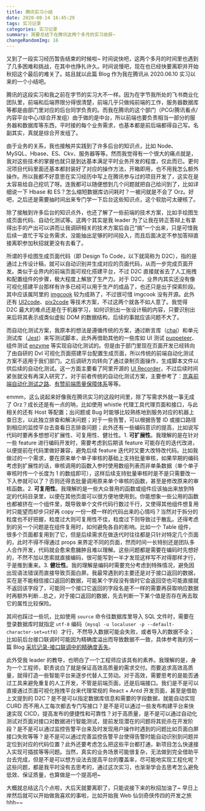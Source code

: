 ```yaml
---
title: 腾讯实习小结
date: 2020-08-14 16:45:29
tags: 实习记录
categories: 实习记录
summary: 简要总结下在腾讯这两个多月的实习收获~
changeRandomImg: 16
---
```


又到了一段实习经历暂告结束的时候啦~ 时间说快吧，这两个多月的时间里也遇到了几多困难和挑战，在其中也挣扎许久。时间说慢吧，现在也已经快要离职并开始秋招这个最后的难关了。姑且就以此篇 Blog 作为我在腾讯从 2020.06.10 实习以来的一个小结吧。

腾讯的这段实习和我之前在字节的实习大不一样。因为在字节我所处的飞书商业化团队里，前端和后端界限分得很清楚，前端几乎只做纯前端的工作，服务器数据库等都是由部门里对应的后台同学负责的。而我在腾讯的这个部门（PCG/腾讯看点/内容平台中心/综合开发组）由于做的是中台，所以前端也要负责相当一部分的服务器和数据库等东西，平时接的每个业务需求，也基本都是前后端都得自己写。名副其实，真就是综合开发组了。

由于业务的关系，我也接触并实践到了许多后台的知识点，比如 Node、MySQL、Hbase、ES、Ckv、服务器等等。然而我觉得有一个很大的痛点就是，我对这些技术的掌握也就只是到达基本满足平时业务开发的程度，仅此而已。更何况项目代码里面还基本都封装好了对应的操作方法，开箱即用，也不用我怎么额外操作。所以我都不好意思在实习经历中写上在腾讯参与过的项目开发了，这实在是太容易给自己挖坑了呀。连我都可以随便想到几个问题就把自己给问到了，比如详细说一下 Hbase 和 ES？怎么缩短数据库访问耗时？一被问就是不会了 Orz。好吧，之后还是需要抽时间出来专门学一下后台这些知识点，这个软肋可太硬核了。

除了接触到许多后台的知识点外，也还了解了一些前端的技术方案，比如手绘图生成页面代码、自动化测试等。这两个其实是我 leader 为了让我在转正答辩上有拿得出手的产出可以讲而让我调研相关的技术方案后自己“搞”一个出来，只是可惜我后续一直忙于写业务需求，没能抽出足够的时间投入，而且后面决定不参加答辩直接离职参加秋招就更没有去看了。

所谓的手绘图生成页面代码（即 Design To Code，以下就简称为 D2C），指的是通过上传设计稿，就可以自动识别并生成对应的页面代码，从而一步完成页面开发。类似于业界内的前端页面可视化搭建平台，不过 D2C 直接就省去了人工拖拽和配置组件的步骤，极大程度上解放了生产力。对于 D2C，业界内其实还没有像可视化搭建平台那样有许多已经可以用于生产的成品了，也还只是出于探索阶段。其中应该属阿里的 [imgcook](https://www.imgcook.com/) 较为成熟了，不过很可惜 imgcook 没有开源。此外还有 [UI2code](https://github.com/ccywch/UI2code)、[pix2code](https://github.com/tonybeltramelli/pix2code) 等技术方案，不过这两个就各不如人意了。我觉得 D2C 最大的难点还是在于机器学习，如何识别出一张设计稿的内容，只要识别出来后将其表示成类似虚拟 DOM 的数据结构，后续的事就应该问题不大了。

而自动化测试方案，我原本的想法是遵循传统的方案，通过断言库（[chai](https://www.chaijs.com/)）和单元测试库（[Jest](https://jestjs.io/zh-Hans/)）来写测试脚本，此外再借助其他的一些库如 UI 测试 [puppeteer](https://zhaoqize.github.io/puppeteer-api-zh_CN/)、组件测试 [enzyme](https://github.com/enzymejs/enzyme) 等实现自动化测试的。但是由于部门里现在页面开发已经转向了由自研的 Dvl 可视化页面搭建平台配置生成页面，所以传统的前端自动化测试方案不适用于我们部门。之后调研方向转向了通过录制页面操作，生成脚本文件以供后续的自动化测试。这一方面主要看了阿里开源的 [UI Recorder](https://github.com/alibaba/uirecorder)，不过后续时间紧张就没有再深入研究了。对于前者传统的自动化测试方案，主要参考了：[京喜前端自动化测试之路](https://aotu.io/notes/2020/05/06/jingxi-automated-testing/index.html)、[有赞前端质量保障体系](https://tech.youzan.com/you-zan-qian-duan-zhi-liang-bao-zheng-ti-xi/)等等。

emmm，这么说起来好像我在腾讯实习的这段时间里，除了写需求外就一事无成了 Orz？成长还是有一点的呐，比如使用 whistle 代理工具代理页面和接口，与此相关的还有 Host 等配置；出问题或 Bug 时能够比较熟练地到服务对应的机器上查日志，以此独立排查和解决问题；对于一些告警，可以根据告警 ID 或接口路径到相应的监控平台去查看日志排查问题；此外还有一些编码意识的提高，比如说写代码时要再多想想可扩展性、可复用性、健壮性。1. **可扩展性**。我理解的是在针对一些 feature 进行编码开发时，需要考虑到后期该 feature 可能存在的迭代改进，以便提前在代码里做好兼容，避免后续 feature 迭代时又要大改特改代码。比如我做过的一个需求，要在原来单个单子审核的基础上支持批量审核，如果早期的编码考虑到扩展性的话，审核调用的函数入参时使用数组列表而非单条数据（单个单子审核时传一个长度为 1 的数组即可），这样后续支持批量审核时是不是只需要改一下入参就可以了？否则还得去批量调用原来单个审核的函数，甚至是修改原来的审核函数。2. **可复用性**。我理解的是一些大众普用的函数或组件应该抽出来放到特定的代码目录里，以便在其他页面可以很方便地使用到。你能想象一些公用的函数也都被挤在一个组件里，既导致单个文件代码行数过千行，又使得其他组件想复用时只能望而却步只好再 copy 一份一模一样的代码出来的心情吗？当然对于拆分的粒度也不好把握，粒度过大则可复用性不佳，粒度过下则导致过于散乱。还得考虑到的另一个问题是在组件复用时，如何避免各自的影响。比如一个 Table 组件，很多个页面都复用到了它，但是后续需求在做迭代时往往都是只针对特定几个页面的，此时不得不得通过 props 来界定不同的页面，然而时间一长特别还是团队多人合作开发，代码就会愈来愈臃肿且难以理解。这些问题都是需要在编码时先想好的，不然不加以思索就直接编码，很可能写到一半才发现这样写不对得那样才行，于是推到重来。3. **健壮性**。我的理解是编码时需要充分考虑到特殊情况，避免因出现语法错误而直接导致页面白屏。我最常遇到的主要还是对于接口返回的数据，实在是不能相信接口返回的数据，可能某个字段没有值时它会返回空也可能直接就不返回该字段了，可能同一个接口它返回的字段名是不一样的需要再获取响应数据时再额外判断...总之，对于接口返回的数据，先去判断一下某个值是否存在再去取它的属性比较保险。

其间也踩过一些坑，比如使用 `source` 命令往数据库里导入 SQL 文件时，需要在登录数据库时就指定 `utf-8` 编码（`mysql -u localuser -p --default-character-set=utf8`）才行，不然导入数据可能会失败，或者导入的数据不全；比如前后台接口联调时可能因为精确度溢出而导致数据不一致，具体参考我的另一篇 Blog [采坑记录-接口联调中的精确度丢失](http://blog.dangosky.com/2020/07/30/%E9%87%87%E5%9D%91%E8%AE%B0%E5%BD%95-%E6%8E%A5%E5%8F%A3%E8%81%94%E8%B0%83%E4%B8%AD%E7%9A%84%E7%B2%BE%E7%A1%AE%E5%BA%A6%E4%B8%A2%E5%A4%B1/)。

此外受我 leader 的教导，也明白了一个工程师应该具有的素养。我理解的是，身为一个工程师，职责说白了就是保证高效高质量的需求交付。而要追求高效高质量，就得打造一些智能平台来逐步代替人工劳动。对于高效，需要思考的是能否通过工具来避免重复的人工开发，不管是前端页面，还是后端接口。我们是不是可以直接通过页面可视化拖拽平台来代理常规的 React + Antd 开发页面，甚至是借助上文提到的 D2C？是不是可以指定数据库信息和需要的字段数据，就能自动实现 CURD 而不用人工每次都去专门写接口？是不是可以通过一些发布构建平台来快速实现 CICD，提高发布的便捷性和可靠性？对于高质量，是不是可以通过自动化测试对页面对接口对数据进行智能测试，提前发现潜在的问题将其扼杀在开发阶段？是不是可以通过监控告警平台来及时发现用户操作时遇到的问题比如页面白屏接口失败等等？是不是可以通过完善监控告警平台使得告警时能自动识别到问题并定位到对应的代码位置？此外还要考虑怎么把这些平台都打通，新项目怎么快速接入实现可插拔等等问题。当然，真实的业务场景可能很复杂，无法做到完全借助平台去完成，但是不是可以想方设法去提高平台的覆盖率，尽可能地实现工程化呢？这些问题，都是我平时没有去思考的，通过这次实习，也渐渐学会去思考怎么避免低效、保证质量，也算做是一个提高吧~

大概就总结这几个点啦，大后天就要离职了，只能说接下来的秋招加油了~ 早日上岸然后就可以开始做我喜欢的事啦，比如开始我 Web 仙剑奇侠传四的开发之旅 hhh~~
